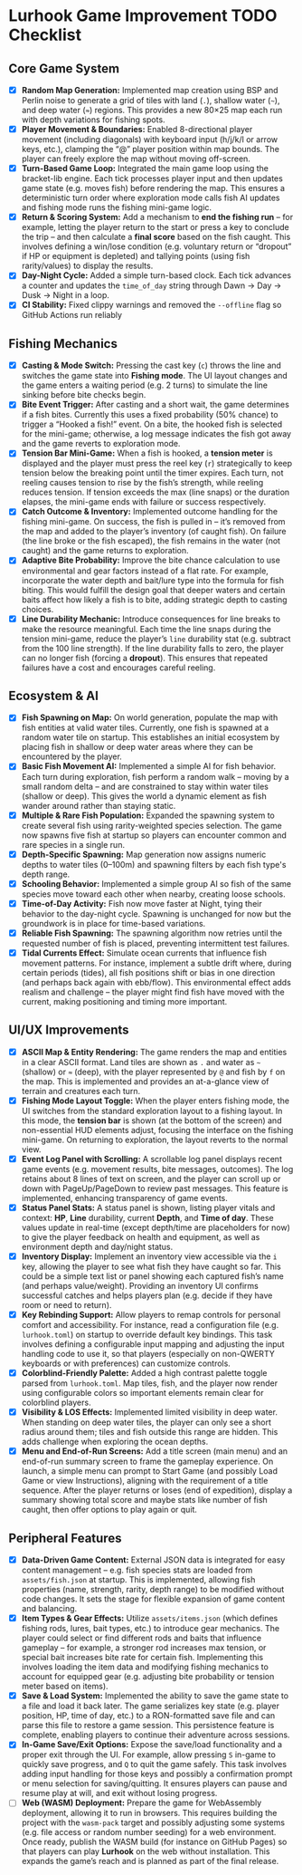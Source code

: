 # Lurhook Game Improvement TODO Checklist

## Core Game System

* [x] **Random Map Generation:** Implemented map creation using BSP and Perlin noise to generate a grid of tiles with land (`.`), shallow water (`~`), and deep water (`≈`) regions. This provides a new 80×25 map each run with depth variations for fishing spots.
* [x] **Player Movement & Boundaries:** Enabled 8-directional player movement (including diagonals) with keyboard input (h/j/k/l or arrow keys, etc.), clamping the “@” player position within map bounds. The player can freely explore the map without moving off-screen.
* [x] **Turn-Based Game Loop:** Integrated the main game loop using the bracket-lib engine. Each tick processes player input and then updates game state (e.g. moves fish) before rendering the map. This ensures a deterministic turn order where exploration mode calls fish AI updates and fishing mode runs the fishing mini-game logic.
* [x] **Return & Scoring System:** Add a mechanism to **end the fishing run** – for example, letting the player return to the start or press a key to conclude the trip – and then calculate a **final score** based on the fish caught. This involves defining a win/lose condition (e.g. voluntary return or “dropout” if HP or equipment is depleted) and tallying points (using fish rarity/values) to display the results.
* [x] **Day-Night Cycle:** Added a simple turn-based clock. Each tick advances a counter and updates the `time_of_day` string through Dawn → Day → Dusk → Night in a loop.
* [x] **CI Stability:** Fixed clippy warnings and removed the `--offline` flag so GitHub Actions run reliably

## Fishing Mechanics

* [x] **Casting & Mode Switch:** Pressing the cast key (`c`) throws the line and switches the game state into **Fishing mode**. The UI layout changes and the game enters a waiting period (e.g. 2 turns) to simulate the line sinking before bite checks begin.
* [x] **Bite Event Trigger:** After casting and a short wait, the game determines if a fish bites. Currently this uses a fixed probability (50% chance) to trigger a “Hooked a fish!” event. On a bite, the hooked fish is selected for the mini-game; otherwise, a log message indicates the fish got away and the game reverts to exploration mode.
* [x] **Tension Bar Mini-Game:** When a fish is hooked, a **tension meter** is displayed and the player must press the reel key (`r`) strategically to keep tension below the breaking point until the timer expires. Each turn, not reeling causes tension to rise by the fish’s strength, while reeling reduces tension. If tension exceeds the max (line snaps) or the duration elapses, the mini-game ends with failure or success respectively.
* [x] **Catch Outcome & Inventory:** Implemented outcome handling for the fishing mini-game. On success, the fish is pulled in – it’s removed from the map and added to the player’s inventory (of caught fish). On failure (the line broke or the fish escaped), the fish remains in the water (not caught) and the game returns to exploration.
* [x] **Adaptive Bite Probability:** Improve the bite chance calculation to use environmental and gear factors instead of a flat rate. For example, incorporate the water depth and bait/lure type into the formula for fish biting. This would fulfill the design goal that deeper waters and certain baits affect how likely a fish is to bite, adding strategic depth to casting choices.
* [x] **Line Durability Mechanic:** Introduce consequences for line breaks to make the resource meaningful. Each time the line snaps during the tension mini-game, reduce the player’s `line` durability stat (e.g. subtract from the 100 line strength). If the line durability falls to zero, the player can no longer fish (forcing a **dropout**). This ensures that repeated failures have a cost and encourages careful reeling.

## Ecosystem & AI

* [x] **Fish Spawning on Map:** On world generation, populate the map with fish entities at valid water tiles. Currently, one fish is spawned at a random water tile on startup. This establishes an initial ecosystem by placing fish in shallow or deep water areas where they can be encountered by the player.
* [x] **Basic Fish Movement AI:** Implemented a simple AI for fish behavior. Each turn during exploration, fish perform a random walk – moving by a small random delta – and are constrained to stay within water tiles (shallow or deep). This gives the world a dynamic element as fish wander around rather than staying static.
* [x] **Multiple & Rare Fish Population:** Expanded the spawning system to create several fish using rarity-weighted species selection. The game now spawns five fish at startup so players can encounter common and rare species in a single run.
* [x] **Depth-Specific Spawning:** Map generation now assigns numeric depths to water tiles (0–100m) and spawning filters by each fish type's depth range.
* [x] **Schooling Behavior:** Implemented a simple group AI so fish of the same species move toward each other when nearby, creating loose schools.
* [x] **Time-of-Day Activity:** Fish now move faster at Night, tying their behavior to the day-night cycle. Spawning is unchanged for now but the groundwork is in place for time-based variations.
* [x] **Reliable Fish Spawning:** The spawning algorithm now retries until the requested number of fish is placed, preventing intermittent test failures.
* [x] **Tidal Currents Effect:** Simulate ocean currents that influence fish movement patterns. For instance, implement a subtle drift where, during certain periods (tides), all fish positions shift or bias in one direction (and perhaps back again with ebb/flow). This environmental effect adds realism and challenge – the player might find fish have moved with the current, making positioning and timing more important.

## UI/UX Improvements

* [x] **ASCII Map & Entity Rendering:** The game renders the map and entities in a clear ASCII format. Land tiles are shown as `.` and water as `~` (shallow) or `≈` (deep), with the player represented by `@` and fish by `f` on the map. This is implemented and provides an at-a-glance view of terrain and creatures each turn.
* [x] **Fishing Mode Layout Toggle:** When the player enters fishing mode, the UI switches from the standard exploration layout to a fishing layout. In this mode, the **tension bar** is shown (at the bottom of the screen) and non-essential HUD elements adjust, focusing the interface on the fishing mini-game. On returning to exploration, the layout reverts to the normal view.
* [x] **Event Log Panel with Scrolling:** A scrollable log panel displays recent game events (e.g. movement results, bite messages, outcomes). The log retains about 8 lines of text on screen, and the player can scroll up or down with PageUp/PageDown to review past messages. This feature is implemented, enhancing transparency of game events.
* [x] **Status Panel Stats:** A status panel is shown, listing player vitals and context: **HP**, **Line** durability, current **Depth**, and **Time of day**. These values update in real-time (except depth/time are placeholders for now) to give the player feedback on health and equipment, as well as environment depth and day/night status.
* [x] **Inventory Display:** Implement an inventory view accessible via the `i` key, allowing the player to see what fish they have caught so far. This could be a simple text list or panel showing each captured fish’s name (and perhaps value/weight). Providing an inventory UI confirms successful catches and helps players plan (e.g. decide if they have room or need to return).
* [x] **Key Rebinding Support:** Allow players to remap controls for personal comfort and accessibility. For instance, read a configuration file (e.g. `lurhook.toml`) on startup to override default key bindings. This task involves defining a configurable input mapping and adjusting the input handling code to use it, so that players (especially on non-QWERTY keyboards or with preferences) can customize controls.
* [x] **Colorblind-Friendly Palette:** Added a high contrast palette toggle parsed from `lurhook.toml`. Map tiles, fish, and the player now render using configurable colors so important elements remain clear for colorblind players.
* [x] **Visibility & LOS Effects:** Implemented limited visibility in deep water. When standing on deep water tiles, the player can only see a short radius around them; tiles and fish outside this range are hidden. This adds challenge when exploring the ocean depths.
* [x] **Menu and End-of-Run Screens:** Add a title screen (main menu) and an end-of-run summary screen to frame the gameplay experience. On launch, a simple menu can prompt to Start Game (and possibly Load Game or view Instructions), aligning with the requirement of a title sequence. After the player returns or loses (end of expedition), display a summary showing total score and maybe stats like number of fish caught, then offer options to play again or quit.

## Peripheral Features

* [x] **Data-Driven Game Content:** External JSON data is integrated for easy content management – e.g. fish species stats are loaded from `assets/fish.json` at startup. This is implemented, allowing fish properties (name, strength, rarity, depth range) to be modified without code changes. It sets the stage for flexible expansion of game content and balancing.
* [x] **Item Types & Gear Effects:** Utilize `assets/items.json` (which defines fishing rods, lures, bait types, etc.) to introduce gear mechanics. The player could select or find different rods and baits that influence gameplay – for example, a stronger rod increases max tension, or special bait increases bite rate for certain fish. Implementing this involves loading the item data and modifying fishing mechanics to account for equipped gear (e.g. adjusting bite probability or tension meter based on items).
* [x] **Save & Load System:** Implemented the ability to save the game state to a file and load it back later. The game serializes key state (e.g. player position, HP, time of day, etc.) to a RON-formatted save file and can parse this file to restore a game session. This persistence feature is complete, enabling players to continue their adventure across sessions.
* [x] **In-Game Save/Exit Options:** Expose the save/load functionality and a proper exit through the UI. For example, allow pressing `S` in-game to quickly save progress, and `Q` to quit the game safely. This task involves adding input handling for those keys and possibly a confirmation prompt or menu selection for saving/quitting. It ensures players can pause and resume play at will, and exit without losing progress.
* [ ] **Web (WASM) Deployment:** Prepare the game for WebAssembly deployment, allowing it to run in browsers. This requires building the project with the `wasm-pack` target and possibly adjusting some systems (e.g. file access or random number seeding) for a web environment. Once ready, publish the WASM build (for instance on GitHub Pages) so that players can play **Lurhook** on the web without installation. This expands the game’s reach and is planned as part of the final release.
